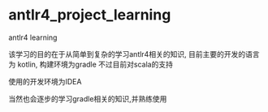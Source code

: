 # antlr4_project_learning
antlr4 learning 

该学习的目的在于从简单到复杂的学习antlr4相关的知识,
目前主要的开发的语言为 kotlin, 构建环境为gradle
不过目前对scala的支持

使用的开发环境为IDEA

当然也会逐步的学习gradle相关的知识,并熟练使用